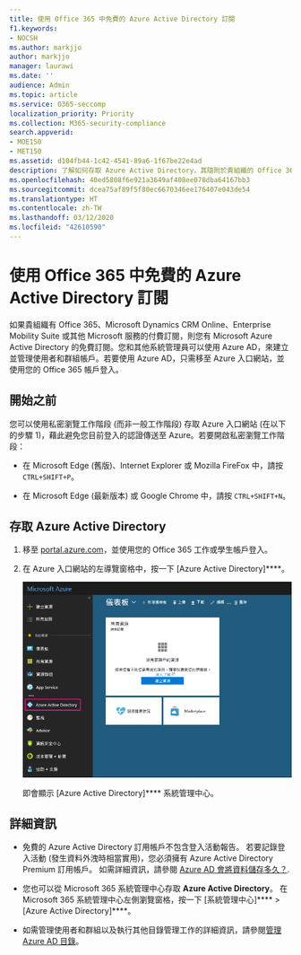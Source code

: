 ```yaml
---
title: 使用 Office 365 中免費的 Azure Active Directory 訂閱
f1.keywords:
- NOCSH
ms.author: markjjo
author: markjjo
manager: laurawi
ms.date: ''
audience: Admin
ms.topic: article
ms.service: O365-seccomp
localization_priority: Priority
ms.collection: M365-security-compliance
search.appverid:
- MOE150
- MET150
ms.assetid: d104fb44-1c42-4541-89a6-1f67be22e4ad
description: 了解如何存取 Azure Active Directory，其隨附於貴組織的 Office 365 的付費訂閱。
ms.openlocfilehash: 40ed5808f6e921a3649af408ee078dba64167bb3
ms.sourcegitcommit: dcea75af89f5f80ec6670346ee176407e043de54
ms.translationtype: HT
ms.contentlocale: zh-TW
ms.lasthandoff: 03/12/2020
ms.locfileid: "42610590"
---
```

# <a name="use-your-free-azure-active-directory-subscription-in-office-365"></a>使用 Office 365 中免費的 Azure Active Directory 訂閱

如果貴組織有 Office 365、Microsoft Dynamics CRM Online、Enterprise Mobility Suite 或其他 Microsoft 服務的付費訂閱，則您有 Microsoft Azure Active Directory 的免費訂閱。您和其他系統管理員可以使用 Azure AD，來建立並管理使用者和群組帳戶。若要使用 Azure AD，只需移至 Azure 入口網站，並使用您的 Office 365 帳戶登入。

## <a name="before-you-begin"></a>開始之前

您可以使用私密瀏覽工作階段 (而非一般工作階段) 存取 Azure 入口網站 (在以下的步驟 1)，藉此避免您目前登入的認證傳送至 Azure。若要開啟私密瀏覽工作階段：

- 在 Microsoft Edge (舊版)、Internet Explorer 或 Mozilla FireFox 中，請按 `CTRL+SHIFT+P`。

- 在 Microsoft Edge (最新版本) 或 Google Chrome 中，請按 `CTRL+SHIFT+N`。

## <a name="access-azure-active-directory"></a>存取 Azure Active Directory

1. 移至 [portal.azure.com](https://portal.azure.com)，並使用您的 Office 365 工作或學生帳戶登入。

2. 在 Azure 入口網站的左導覽窗格中，按一下 [Azure Active Directory]****。

    ![按一下 Azure 入口網站左導覽窗格中的 Azure Active Directory。](../media/97d2d72f-ac20-46ab-898c-851f6009b453.png)

    即會顯示 [Azure Active Directory]**** 系統管理中心。

## <a name="more-information"></a>詳細資訊

- 免費的 Azure Active Directory 訂用帳戶不包含登入活動報告。 若要記錄登入活動 (發生資料外洩時相當實用)，您必須擁有 Azure Active Directory Premium 訂用帳戶。 如需詳細資訊，請參閱 [Azure AD 會將資料儲存多久？](https://docs.microsoft.com/azure/active-directory/reports-monitoring/reference-reports-data-retention#how-long-does-azure-ad-store-the-data).

- 您也可以從 Microsoft 365 系統管理中心存取 **Azure Active Directory**。 在 Microsoft 365 系統管理中心左側瀏覽窗格，按一下 [系統管理中心]**** \> [Azure Active Directory]****。

- 如需管理使用者和群組以及執行其他目錄管理工作的詳細資訊，請參閱[管理 Azure AD 目錄](https://docs.microsoft.com/azure/active-directory/active-directory-administer)。

